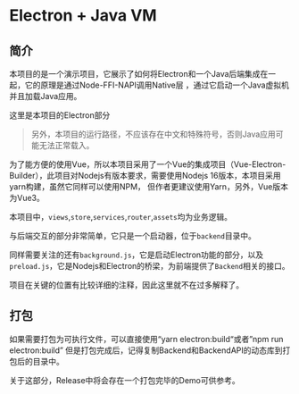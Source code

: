 # Electron + Java VM

## 简介

本项目的是一个演示项目，它展示了如何将Electron和一个Java后端集成在一起，它的原理是通过Node-FFI-NAPI调用Native层
，通过它启动一个Java虚拟机并且加载Java应用。

这里是本项目的Electron部分

> 另外，本项目的运行路径，不应该存在中文和特殊符号，否则Java应用可能无法正常载入。

为了能方便的使用Vue，所以本项目采用了一个Vue的集成项目（Vue-Electron-Builder），此项目对Nodejs有版本要求，需要使用Nodejs 16版本，本项目采用yarn构建，虽然它同样可以使用NPM，
但作者更建议使用Yarn，另外，Vue版本为Vue3。

本项目中，`views`,`store`,`services`,`router`,`assets`均为业务逻辑。

与后端交互的部分非常简单，它只是一个启动器，位于`backend`目录中。

同样需要关注的还有`background.js`，它是启动Electron功能的部分，以及
`preload.js`，它是Nodejs和Electron的桥梁，为前端提供了`Backend`相关的接口。

项目在关键的位置有比较详细的注释，因此这里就不在过多解释了。

## 打包

如果需要打包为可执行文件，可以直接使用“yarn electron:build“或者”npm run electron:build”
但是打包完成后，记得复制Backend和BackendAPI的动态库到打包后的目录中。

关于这部分，Release中将会存在一个打包完毕的Demo可供参考。